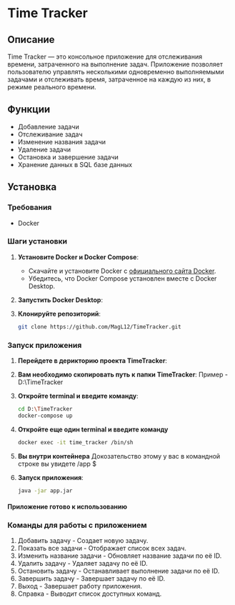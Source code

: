# Time Tracker

## Описание

Time Tracker — это консольное приложение для отслеживания времени, затраченного на выполнение задач. Приложение позволяет пользователю управлять несколькими одновременно выполняемыми задачами и отслеживать время, затраченное на каждую из них, в режиме реального времени.

## Функции

- Добавление задачи
- Отслеживание задач
- Изменение названия задачи
- Удаление задачи
- Остановка и завершение задачи
- Хранение данных в SQL базе данных

## Установка

### Требования

- Docker

### Шаги установки

1. **Установите Docker и Docker Compose**:
    - Скачайте и установите Docker с [официального сайта Docker](https://www.docker.com/products/docker-desktop).
    - Убедитесь, что Docker Compose установлен вместе с Docker Desktop.
2. **Запустить Docker Desktop**:

3. **Клонируйте репозиторий**:

   ```sh
   git clone https://github.com/MagL12/TimeTracker.git

   
### Запуск приложения

1. **Перейдете в дерикторию проекта TimeTracker**:

2. **Вам необходимо скопировать путь к папки TimeTracker**: Пример - D:\TimeTracker

3. **Откройте terminal и введите команду**: 
    ```sh
   cd D:\TimeTracker 
   docker-compose up
4. **Откройте еще один terminal и введите команду** 
   ```sh
   docker exec -it time_tracker /bin/sh
   
5. **Вы внутри контейнера** 
Докозательство этому у вас в командной строке вы увидете /app $
  
6. **Запуск приложения**:
   ```sh
   java -jar app.jar

#### Приложение готово к использованию 

### Команды для работы с приложением 

1. Добавить задачу - Создает новую задачу.
2. Показать все задачи - Отображает список всех задач.
3. Изменить название задачи - Обновляет название задачи по её ID.
4. Удалить задачу - Удаляет задачу по её ID.
5. Остановить задачу - Останавливает выполнение задачи по её ID.
6. Завершить задачу - Завершает задачу по её ID.
7. Выход - Завершает работу приложения.
8. Справка - Выводит список доступных команд.